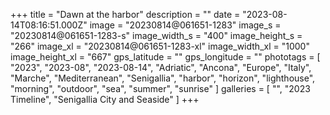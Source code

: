 +++
title = "Dawn at the harbor"
description = ""
date = "2023-08-14T08:16:51.000Z"
image = "20230814@061651-1283"
image_s = "20230814@061651-1283-s"
image_width_s = "400"
image_height_s = "266"
image_xl = "20230814@061651-1283-xl"
image_width_xl = "1000"
image_height_xl = "667"
gps_latitude = ""
gps_longitude = ""
phototags = [ "2023", "2023-08", "2023-08-14", "Adriatic", "Ancona", "Europe", "Italy", "Marche", "Mediterranean", "Senigallia", "harbor", "horizon", "lighthouse", "morning", "outdoor", "sea", "summer", "sunrise" ]
galleries = [ "", "2023 Timeline", "Senigallia City and Seaside" ]
+++

